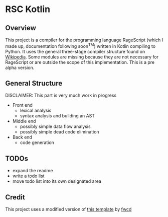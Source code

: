 # RSC Kotlin
## Overview
This project is a compiler for the programming language RageScript (which I made up, documentation following soon<sup>TM</sup>) written in Kotlin compiling to Python.
It uses the general three-stage compiler structure found on [Wikipedia](https://en.wikipedia.org/wiki/Compiler). Some modules are missing because they are not necessary for RageScript or are outside the scope of this implementation.
This is a pre alpha version.

## General Structure
DISCLAIMER: This part is very much work in progress
- Front end
  - lexical analysis
  - syntax analysis and building an AST
- Middle end
  - possibly simple data flow analysis
  - possibly simple dead code elimination
- Back end
  - code generation

## TODOs
- expand the readme
- write a todo list
- move todo list into its own designated area

## Credit
This project uses a modified version of [this template](https://github.com/fwcd/kotlin-quick-start/) by [fwcd](https://github.com/fwcd)